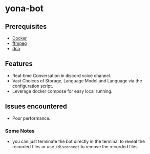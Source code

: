 # yona-bot

## Prerequisites
- [Docker](https://www.docker.com/get-started/)
- [ffmpeg](https://www.ffmpeg.org/download.html)
- [dca](https://github.com/bwmarrin/dca/tree/master/cmd/dca)


## Features
- Real-time Conversation in discord voice channel.
- Vast Choices of Storage, Language Model and Language via the configuration script.
- Leverage docker compose for easy local running.

## Issues encountered
- Poor performance.


### Some Notes
- you can just terminate the bot directly in the terminal to reveal the recorded files or use ```/disconnect``` to remove the recorded files


